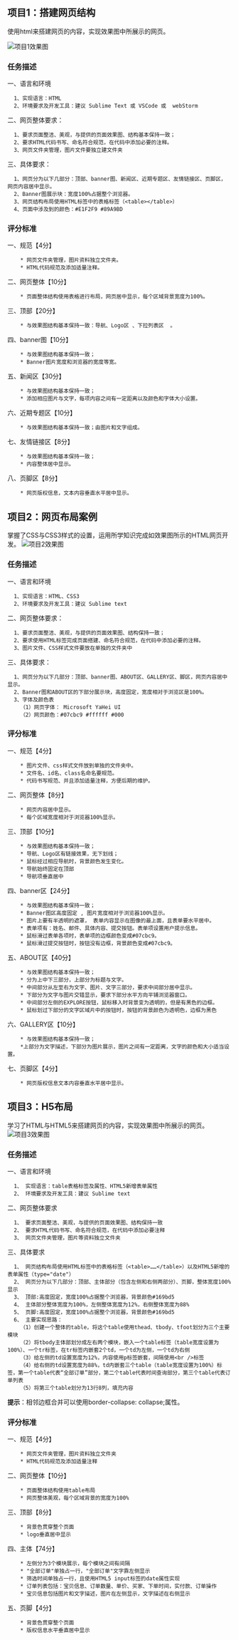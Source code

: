 ## 项目1：搭建网页结构 
使用html来搭建网页的内容，实现效果图中所展示的网页。

![项目1效果图](https://github.com/wwwyyying/-homework-imooc/tree/master/1-html-3-10/images/rendering.png)

### 任务描述
一、语言和环境

      1、实现语言：HTML
      2、环境要求及开发工具：建议 Sublime Text 或 VSCode 或  webStorm 

二、网页整体要求：

      1、要求页面整洁、美观，与提供的页面效果图、结构基本保持一致；
      2、要求HTML代码书写、命名符合规范，在代码中添加必要的注释。
      3、网页文件夹管理，图片文件要独立建文件夹

三、具体要求：  

      1、网页分为以下几部分：顶部、banner图、新闻区、近期专题区、友情链接区、页脚区，网页内容居中显示。
      2、Banner图展示块：宽度100%占据整个浏览器。
      3、网页结构布局使用HTML标签中的表格标签（<table></table>）
      4、页面中涉及到的颜色：#E1F2F9 #89A9BD

### 评分标准
一、规范【4分】

        * 网页文件夹管理，图片资料独立文件夹。
        * HTML代码规范及添加适量注释。

二、网页整体【10分】

        * 页面整体结构使用表格进行布局，网页居中显示，每个区域背景宽度为100%。

三、顶部【20分】

        * 与效果图结构基本保持一致：导航、Logo区 、下拉列表区  。

四、banner图【10分】        

        * 与效果图结构基本保持一致；
        * Banner图片宽度和浏览器的宽度等宽。

五、新闻区【30分】

        * 与效果图结构基本保持一致；
        * 添加相应图片与文字，每项内容之间有一定距离以及颜色和字体大小设置。

六、近期专题区【10分】

        * 与效果图结构基本保持一致；由图片和文字组成。

七、友情链接区【8分】

        * 与效果图结构基本保持一致；
        * 内容整体居中显示。

八、页脚区【8分】

        * 网页版权信息，文本内容垂直水平居中显示。

## 项目2：网页布局案例
掌握了CSS与CSS3样式的设置，运用所学知识完成如效果图所示的HTML网页开发。
![项目2效果图](https://github.com/wwwyyying/-homework-imooc/tree/master/2-css-2-10/images/rendering.png)

### 任务描述
一、语言和环境

      1、实现语言：HTML、CSS3
      2、环境要求及开发工具：建议 Sublime text

二、网页整体要求：

      1、要求页面整洁、美观，与提供的页面效果图、结构保持一致；
      2、要求使用HTML标签完成页面搭建、命名符合规范，在代码中添加必要的注释。
      3、图片文件、CSS样式文件要放在单独的文件夹中

三、具体要求：  

      1、网页分为以下几部分：顶部、banner图、ABOUT区、GALLERY区、脚区，网页内容居中显示。
      2、Banner图和ABOUT区的下部分展示块，高度固定，宽度相对于浏览区是100%。
      3、字体及颜色表
        （1）网页字体： Microsoft YaHei UI
        （2）网页颜色：#07cbc9 #ffffff #000

### 评分标准
一、规范【4分】

        * 图片文件、css样式文件放到单独的文件夹中。
        * 文件名、id名、class名命名要规范。
        * 代码书写规范、并且添加适量注释，方便后期的维护。

二、网页整体【8分】

        * 网页内容居中显示。
        * 每个区域宽度相对于浏览器100%显示。

三、顶部【10分】

        * 与效果图结构基本保持一致；
        * 导航、Logo区有链接效果，无下划线；
        * 鼠标经过相应导航时，背景颜色发生变化。
        * 导航始终固定在顶部
        * 导航项垂直居中

四、banner区【24分】

        * 与效果图结构基本保持一致；
        * Banner图区高度固定 , 图片宽度相对于浏览器100%显示。
        * 图片上要有半透明的遮罩， 表单内容显示在图像的最上面，且表单要水平居中。
        * 表单项有：姓名、邮件、具体内容、提交按钮。表单项设置用户提示信息。    
        * 鼠标滑过表单各项时，表单项的边框颜色变成#07cbc9。
        * 鼠标滑过提交按钮时，按钮没有边框，背景颜色变成#07cbc9。

五、ABOUT区【40分】

        * 与效果图结构基本保持一致； 
        * 分为上中下三部分，上部分为标题与文字。
        * 中间部分从左至右为文字、图片、文字三部分，要求中间部分居中显示。
        * 下部分为文字与图片交错显示，要求下部分水平方向平铺浏览器窗口。
        * 中间部分左侧的EXPLORE按钮，鼠标移入时背景变为透明的，但是有黑色的边框。
        * 鼠标划过下部分的文字区域片中的按钮时，按钮的背景颜色为透明色，边框为黑色

六、GALLERY区【10分】

        * 与效果图结构基本保持一致；
        *上部分为文字描述，下部分为图片展示，图片之间有一定距离，文字的颜色和大小适当设置。 

七、页脚区【4分】

        * 网页版权信息文本内容垂直水平居中显示。

## 项目3：H5布局
学习了HTML与HTML5来搭建网页的内容，实现效果图中所展示的网页。
![项目3效果图](https://github.com/wwwyyying/-homework-imooc/tree/master/3-html5-3-2/img/rendering.png)

### 任务描述
一、语言和环境

      1、 实现语言：table表格标签及属性、HTML5新增表单属性
      2、 环境要求及开发工具：建议 Sublime text

二、网页整体要求

      1、 要求页面整洁、美观，与提供的页面效果图、结构保持一致
      2、 要求HTML代码书写、命名符合规范，在代码中添加必要注释
      3、 网页文件夹管理，图片等资料独立文件夹

三、具体要求

      1、 网页结构布局使用HTML标签中的表格标签（<table>……</table>）以及HTML5新增的表单属性（type="date"）
      2、 网页分为以下几部分：顶部、主体部分（包含左侧和右侧两部分）、页脚，整体宽度100%显示
      3、 顶部:高度固定，宽度100%占据整个浏览器，背景颜色#169bd5
      4、 主体部分整体宽度为100%，左侧整体宽度为12%，右侧整体宽度为88%
      5、 页脚:高度固定，宽度100%占据整个浏览器，背景颜色#169bd5
      6、 主要实现思路：
        （1）创建一个整体的table，将这个table使用thead、tbody、tfoot划分为三个主要模块
        （2）将tbody主体部划分成左右两个模块，嵌入一个table标签（table宽度设置为100%）、一个tr标签，在tr标签内嵌套2个td，一个td为左侧，一个td为右侧
        （3）给左侧的td设置宽度为12%，内容使用p标签嵌套，间隔使用<br />标签
        （4）给右侧的td设置宽度为88%，td内嵌套三个table（table宽度设置为100%）标签，第一个table代表“全部订单”部分，第二个table代表时间查询部分，第三个table代表订单列表
        （5）将第三个table划分为13行8列，填充内容

  **提示**：相邻边框合并可以使用border-collapse: collapse;属性。

### 评分标准
一、规范【4分】

        * 网页文件夹管理，图片资料独立文件夹
        * HTML代码规范及添加适量注释

二、网页整体【10分】

        * 页面整体结构使用table布局
        * 网页整体美观，每个区域背景的宽度为100%

三、顶部【8分】

        * 背景色贯穿整个页面
        * logo垂直居中显示

四、主体【74分】

        * 左侧分为3个模块展示，每个模块之间有间隔
        * "全部订单"单独占一行，"全部订单"文字靠左侧显示
        * 筛选时间单独占一行，且使用HTML5 input标签的date属性实现
        * 订单列表包括：宝贝信息、订单数量、单价、买家、下单时间，实付款、订单操作
        * 宝贝信息包括图片和文字描述，图片在左侧显示，文字描述在右侧显示

五、页脚【4分】

        * 背景色贯穿整个页面
        * 版权信息水平垂直居中显示